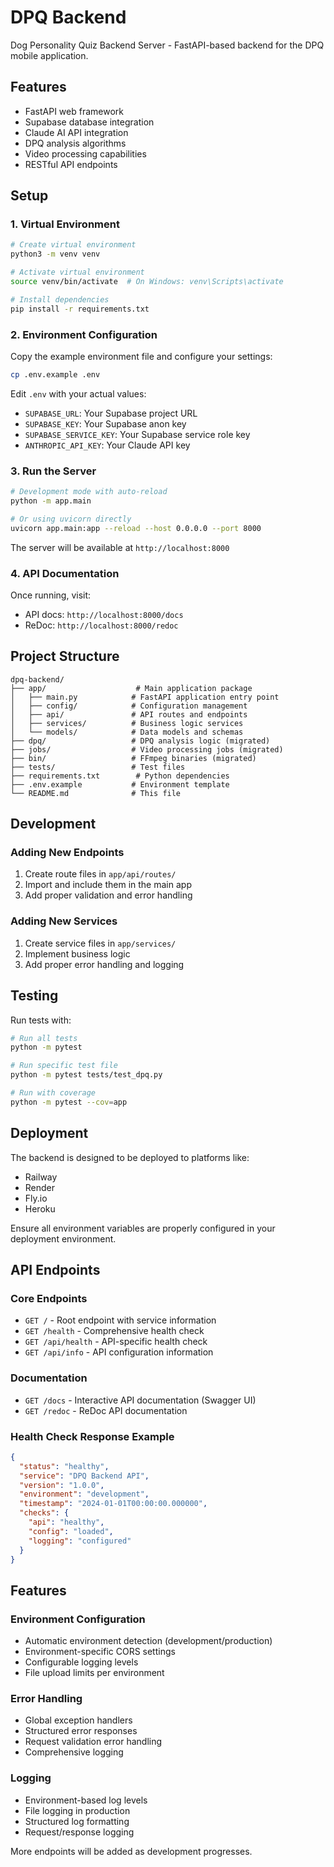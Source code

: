 # DPQ Backend

Dog Personality Quiz Backend Server - FastAPI-based backend for the DPQ mobile application.

## Features

- FastAPI web framework
- Supabase database integration
- Claude AI API integration
- DPQ analysis algorithms
- Video processing capabilities
- RESTful API endpoints

## Setup

### 1. Virtual Environment

```bash
# Create virtual environment
python3 -m venv venv

# Activate virtual environment
source venv/bin/activate  # On Windows: venv\Scripts\activate

# Install dependencies
pip install -r requirements.txt
```

### 2. Environment Configuration

Copy the example environment file and configure your settings:

```bash
cp .env.example .env
```

Edit `.env` with your actual values:

- `SUPABASE_URL`: Your Supabase project URL
- `SUPABASE_KEY`: Your Supabase anon key
- `SUPABASE_SERVICE_KEY`: Your Supabase service role key
- `ANTHROPIC_API_KEY`: Your Claude API key

### 3. Run the Server

```bash
# Development mode with auto-reload
python -m app.main

# Or using uvicorn directly
uvicorn app.main:app --reload --host 0.0.0.0 --port 8000
```

The server will be available at `http://localhost:8000`

### 4. API Documentation

Once running, visit:

- API docs: `http://localhost:8000/docs`
- ReDoc: `http://localhost:8000/redoc`

## Project Structure

```
dpq-backend/
├── app/                    # Main application package
│   ├── main.py            # FastAPI application entry point
│   ├── config/            # Configuration management
│   ├── api/               # API routes and endpoints
│   ├── services/          # Business logic services
│   └── models/            # Data models and schemas
├── dpq/                   # DPQ analysis logic (migrated)
├── jobs/                  # Video processing jobs (migrated)
├── bin/                   # FFmpeg binaries (migrated)
├── tests/                 # Test files
├── requirements.txt        # Python dependencies
├── .env.example           # Environment template
└── README.md              # This file
```

## Development

### Adding New Endpoints

1. Create route files in `app/api/routes/`
2. Import and include them in the main app
3. Add proper validation and error handling

### Adding New Services

1. Create service files in `app/services/`
2. Implement business logic
3. Add proper error handling and logging

## Testing

Run tests with:

```bash
# Run all tests
python -m pytest

# Run specific test file
python -m pytest tests/test_dpq.py

# Run with coverage
python -m pytest --cov=app
```

## Deployment

The backend is designed to be deployed to platforms like:

- Railway
- Render
- Fly.io
- Heroku

Ensure all environment variables are properly configured in your deployment environment.

## API Endpoints

### Core Endpoints

- `GET /` - Root endpoint with service information
- `GET /health` - Comprehensive health check
- `GET /api/health` - API-specific health check
- `GET /api/info` - API configuration information

### Documentation

- `GET /docs` - Interactive API documentation (Swagger UI)
- `GET /redoc` - ReDoc API documentation

### Health Check Response Example

```json
{
  "status": "healthy",
  "service": "DPQ Backend API",
  "version": "1.0.0",
  "environment": "development",
  "timestamp": "2024-01-01T00:00:00.000000",
  "checks": {
    "api": "healthy",
    "config": "loaded",
    "logging": "configured"
  }
}
```

## Features

### Environment Configuration

- Automatic environment detection (development/production)
- Environment-specific CORS settings
- Configurable logging levels
- File upload limits per environment

### Error Handling

- Global exception handlers
- Structured error responses
- Request validation error handling
- Comprehensive logging

### Logging

- Environment-based log levels
- File logging in production
- Structured log formatting
- Request/response logging

More endpoints will be added as development progresses.
